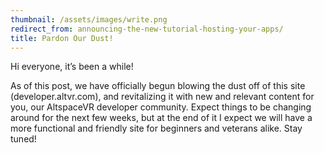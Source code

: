 ```yaml
---
thumbnail: /assets/images/write.png
redirect_from: announcing-the-new-tutorial-hosting-your-apps/
title: Pardon Our Dust!
---
```


Hi everyone, it’s been a while!

As of this post, we have officially begun blowing the dust off of this site (developer.altvr.com), and revitalizing it
with new and relevant content for you, our AltspaceVR developer community. Expect things to be changing around for the
next few weeks, but at the end of it I expect we will have a more functional and friendly site for beginners and
veterans alike. Stay tuned!
